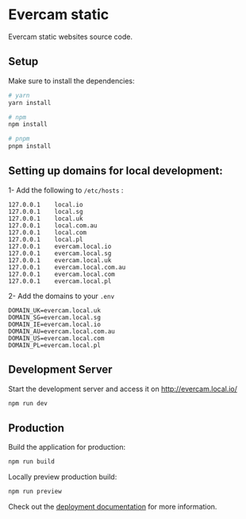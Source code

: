 # Evercam static

Evercam static websites source code.

## Setup

Make sure to install the dependencies:

```bash
# yarn
yarn install

# npm
npm install

# pnpm
pnpm install
```

## Setting up domains for local development:

1- Add the following to `/etc/hosts` :
```
127.0.0.1    local.io
127.0.0.1    local.sg
127.0.0.1    local.uk
127.0.0.1    local.com.au
127.0.0.1    local.com
127.0.0.1    local.pl
127.0.0.1    evercam.local.io
127.0.0.1    evercam.local.sg
127.0.0.1    evercam.local.uk
127.0.0.1    evercam.local.com.au
127.0.0.1    evercam.local.com
127.0.0.1    evercam.local.pl
```

2- Add the domains to your `.env`
```
DOMAIN_UK=evercam.local.uk
DOMAIN_SG=evercam.local.sg
DOMAIN_IE=evercam.local.io
DOMAIN_AU=evercam.local.com.au
DOMAIN_US=evercam.local.com
DOMAIN_PL=evercam.local.pl
``` 

## Development Server

Start the development server and access it on  http://evercam.local.io/

```bash
npm run dev
```

## Production

Build the application for production:

```bash
npm run build
```

Locally preview production build:

```bash
npm run preview
```

Check out the [deployment documentation](https://nuxt.com/docs/getting-started/deployment) for more information.
